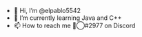 - 👋 Hi, I’m @elpablo5542
- 🌱 I’m currently learning Java and C++
- 📫 How to reach me ⃟⃝#2977 on Discord

<!---
elpablo5542/elpablo5542 is a ✨ special ✨ repository because its `README.md` (this file) appears on your GitHub profile.
You can click the Preview link to take a look at your changes.
--->

